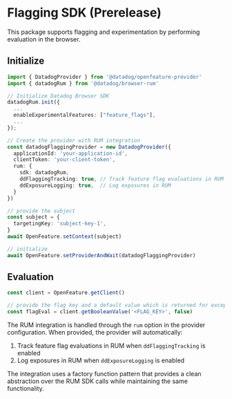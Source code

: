 # Flagging SDK (Prerelease)

This package supports flagging and experimentation by performing evaluation in the browser.

## Initialize

```typescript
import { DatadogProvider } from '@datadog/openfeature-provider'
import { datadogRum } from '@datadog/browser-rum'

// Initialize Datadog Browser SDK
datadogRum.init({
  ...
  enableExperimentalFeatures: ["feature_flags"],
  ...
});

// Create the provider with RUM integration
const datadogFlaggingProvider = new DatadogProvider({
  applicationId: 'your-application-id',
  clientToken: 'your-client-token',
  rum: {
    sdk: datadogRum,
    ddFlaggingTracking: true, // Track feature flag evaluations in RUM
    ddExposureLogging: true,  // Log exposures in RUM
  }
})

// provide the subject
const subject = {
  targetingKey: 'subject-key-1',
}
await OpenFeature.setContext(subject)

// initialize
await OpenFeature.setProviderAndWait(datadogFlaggingProvider)
```

## Evaluation

```typescript
const client = OpenFeature.getClient()

// provide the flag key and a default value which is returned for exceptional conditions.
const flagEval = client.getBooleanValue('<FLAG_KEY>', false)
```

The RUM integration is handled through the `rum` option in the provider configuration. When provided, the provider will automatically:

1. Track feature flag evaluations in RUM when `ddFlaggingTracking` is enabled
2. Log exposures in RUM when `ddExposureLogging` is enabled

The integration uses a factory function pattern that provides a clean abstraction over the RUM SDK calls while maintaining the same functionality.
